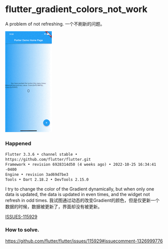 # flutter_gradient_colors_not_work

A problem of not refreshing.
一个不刷新的问题。

![screen](doc/snapshot.gif)

### Happened

```
Flutter 3.3.6 • channel stable • https://github.com/flutter/flutter.git
Framework • revision 6928314d50 (4 weeks ago) • 2022-10-25 16:34:41 -0400
Engine • revision 3ad69d7be3
Tools • Dart 2.18.2 • DevTools 2.15.0
```

I try to change the color of the Gradient dynamically, but when only one data is updated, the data is updated in even times, and the widget not refresh in odd times.
我试图通过动态的改变Gradient的颜色，但是仅更新一个数据的时候，数据被更新了，界面却没有被更新。

[ISSUES-115929](https://github.com/flutter/flutter/issues/115929)

### How to solve.

https://github.com/flutter/flutter/issues/115929#issuecomment-1326999776
